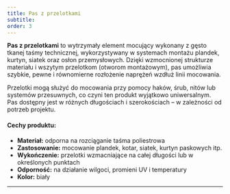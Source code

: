 ```yaml
---
title: Pas z przelotkami
subtitle: 
order: 3
---
```


**Pas z przelotkami** to wytrzymały element mocujący wykonany z gęsto tkanej taśmy technicznej, wykorzystywany w systemach montażu plandek, kurtyn, siatek oraz osłon przemysłowych. Dzięki wzmocnionej strukturze materiału i wszytym przelotkom (otworom montażowym), pas umożliwia szybkie, pewne i równomierne rozłożenie naprężeń wzdłuż linii mocowania.

Przelotki mogą służyć do mocowania przy pomocy haków, śrub, nitów lub systemów przesuwnych, co czyni ten produkt wyjątkowo uniwersalnym. Pas dostępny jest w różnych długościach i szerokościach – w zależności od potrzeb projektu.

#### Cechy produktu:
- **Materiał:** odporna na rozciąganie taśma poliestrowa  
- **Zastosowanie:** mocowanie plandek, kotar, siatek, kurtyn paskowych itp.  
- **Wykończenie:** przelotki wzmacniające na całej długości lub w określonych punktach  
- **Odporność:** na działanie wilgoci, promieni UV i temperatury  
- **Kolor:** biały

---
